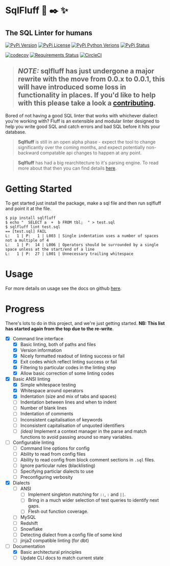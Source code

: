 # SqlFluff :scroll: :black_nib: :sparkles:
## The SQL Linter for humans

[![PyPi Version](https://img.shields.io/pypi/v/sqlfluff.svg?style=flat-square&logo=PyPi)](https://pypi.org/project/sqlfluff/)
[![PyPi License](https://img.shields.io/pypi/l/sqlfluff.svg?style=flat-square)](https://pypi.org/project/sqlfluff/)
[![PyPi Python Verions](https://img.shields.io/pypi/pyversions/sqlfluff.svg?style=flat-square)](https://pypi.org/project/sqlfluff/)
[![PyPi Status](https://img.shields.io/pypi/status/sqlfluff.svg?style=flat-square)](https://pypi.org/project/sqlfluff/)

[![codecov](https://img.shields.io/codecov/c/gh/alanmcruickshank/sqlfluff.svg?style=flat-square&logo=Codecov)](https://codecov.io/gh/alanmcruickshank/sqlfluff)
[![Requirements Status](https://img.shields.io/requires/github/alanmcruickshank/sqlfluff.svg?style=flat-square)](https://requires.io/github/alanmcruickshank/sqlfluff/requirements/?branch=master)
[![CircleCI](https://img.shields.io/circleci/build/gh/alanmcruickshank/sqlfluff/master?style=flat-square&logo=CircleCI)](https://circleci.com/gh/alanmcruickshank/sqlfluff/tree/master)

> ## *NOTE:* sqlfluff has just undergone a major rewrite with the move from 0.0.x to 0.0.1, this will have introduced some loss in functionality in places. If you'd like to help with this please take a look a [contributing](CONTRIBUTING.md).

Bored of not having a good SQL linter that works with whichever dialiect you're
working with? Fluff is an extensible and modular linter designed to help you write
good SQL and catch errors and bad SQL before it hits your database.

> **Sqlfluff** is still in an open alpha phase - expect the tool to change significantly
> over the coming months, and expect potentially non-backward compatable api changes
> to happen at any point.

> **Sqlfluff** has had a big rearchitecture to it's parsing engine. To read more about
> that then you can find details [here](ARCHITECTURE.md).

# Getting Started

To get started just install the package, make a sql file and then run sqlfluff and point it at the file.

```shell
$ pip install sqlfluff
$ echo "  SELECT a  +  b FROM tbl;  " > test.sql
$ sqlfluff lint test.sql
== [test.sql] FAIL
L:   1 | P:   1 | L003 | Single indentation uses a number of spaces not a multiple of 4
L:   1 | P:  14 | L006 | Operators should be surrounded by a single space unless at the start/end of a line
L:   1 | P:  27 | L001 | Unnecessary trailing whitespace
```

# Usage

For more details on usage see the docs on github [here](DOCS.md).

# Progress

There's lots to do in this project, and we're just getting started. __NB: This list__
__has started again from the top due to the re-write__.

- [x] Command line interface
  - [x] Basic linting, both of paths and files
  - [x] Version information
  - [x] Nicely formatted readout of linting success or fail
  - [x] Exit codes which reflect linting success or fail
  - [x] Filtering to particular codes in the linting step
  - [x] Allow basic correction of some linting codes
- [x] Basic ANSI linting
  - [x] Simple whitespace testing
  - [x] Whitespace around operators
  - [x] Indentation (size and mix of tabs and spaces)
  - [ ] Indentation between lines and when to indent
  - [ ] Number of blank lines
  - [ ] Indentation of comments
  - [ ] Inconsistent capitalisation of keywords
  - [ ] Inconsistent capitalisation of unquoted identifiers
  - [ ] _(idea)_ Implement a context manager in the parse and match
    functions to avoid passing around so many variables.
- [ ] Configurable linting
  - [ ] Command line options for config
  - [ ] Ability to read from config files
  - [ ] Ability to read config from block comment
    sections in `.sql` files.
  - [ ] Ignore particular rules (blacklisting)
  - [ ] Specifying particlar dialects to use
  - [ ] Preconfiguring verbosity
- [x] Dialects
  - [ ] ANSI
    - [ ] Implement singleton matching for `::`, `:` and `||`.
    - [ ] Bring in a much wider selection of test queries to identify
      next gaps.
    - [ ] Flesh out function coverage.
  - [ ] MySQL 
  - [ ] Redshift
  - [ ] Snowflake
  - [ ] Detecting dialect from a config file of some kind
  - [ ] jinja2 compatible linting (for dbt)
- [ ] Documentation
  - [x] Basic architectural principles
  - [ ] Update CLI docs to match current state
